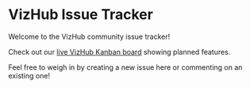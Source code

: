 # VizHub Issue Tracker

Welcome to the VizHub community issue tracker!

Check out our [live VizHub Kanban board](https://github.com/datavis-tech/vizhub-issue-tracker/projects/2) showing planned features.

Feel free to weigh in by creating a new issue here or commenting on an existing one!
